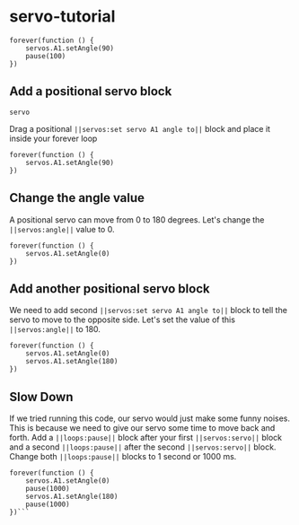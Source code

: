 # servo-tutorial
```ghost
forever(function () {
    servos.A1.setAngle(90)
    pause(100)
})
```

## Add a positional servo block
```package
servo
```
Drag a positional ``||servos:set servo A1 angle to||`` block and place it inside your forever loop


```blocks
forever(function () {
    servos.A1.setAngle(90)
})

```
## Change the angle value
A positional servo can move from 0 to 180 degrees. Let's change the ``||servos:angle||`` value to 0.

```blocks
forever(function () {
    servos.A1.setAngle(0)
})
```

## Add another positional servo block
We need to add second ``||servos:set servo A1 angle to||`` block to tell the servo to move to the opposite side.
Let's set the value of this ``||servos:angle||`` to 180.

```blocks
forever(function () {
    servos.A1.setAngle(0)
    servos.A1.setAngle(180)
})
```

## Slow Down
If we tried running this code, our servo would just make some funny noises.
This is because we need to give our servo some time to move back and forth.
Add a ``||loops:pause||`` block after your first ``||servos:servo||`` block
and a second ``||loops:pause||`` after the second ``||servos:servo||`` block.
Change both ``||loops:pause||`` blocks to 1 second or 1000 ms.
```blocks
forever(function () {
    servos.A1.setAngle(0)
    pause(1000)
    servos.A1.setAngle(180)
    pause(1000)
})```